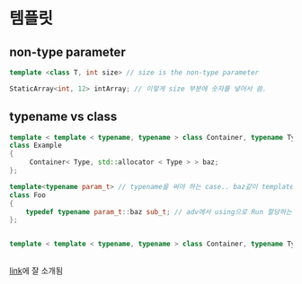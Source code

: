 # 템플릿

## non-type parameter

```c++
template <class T, int size> // size is the non-type parameter

StaticArray<int, 12> intArray; // 이렇게 size 부분에 숫자를 넣어서 씀. 
```

## typename vs class

```c++
template < template < typename, typename > class Container, typename Type > // 이거 형태가 특이한데 adv도 이렇게 씀
class Example
{
     Container< Type, std::allocator < Type > > baz;
};

template<typename param_t> // typename을 써야 하는 case.. baz같이 template type에 neseted된 type을 사용하려고 할때
class Foo
{
    typedef typename param_t::baz sub_t; // adv에서 using으로 Run 할당하는거랑 유사하네. typedef랑 이렇게 이해해도 될듯
};


template < template < typename, typename > class Container, typename Type > // class를 반드시 써야 하는 case (template template 쓸때)
                                                                            // C++17 에서는 이런 case에서도 typename 가능하다고 함

```




[link][1]에 잘 소개됨

[1]: https://stackoverflow.com/questions/2023977/difference-of-keywords-typename-and-class-in-templates
